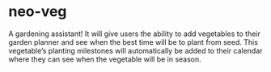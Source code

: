 # neo-veg
A gardening assistant! It will give users the ability to add vegetables to their garden planner and see when the best time will be to plant from seed. This vegetable’s planting milestones will automatically be added to their calendar where they can see when the vegetable will be in season.
